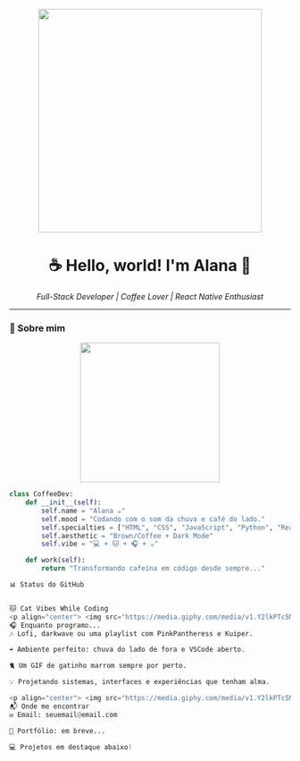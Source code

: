 <!-- Banner com Aesthetic de Café -->
<p align="center">
  <img src="https://media.giphy.com/media/v1.Y2lkPTc5MGI3NjExbGVvb3Jyd3k3Zjd1dTNrdG5vYmttbnhxNDFlaTVzbnkyenR3YmlydyZlcD12MV9naWZzX3NlYXJjaCZjdD1n/vvXgQ1y3LyE7X1wj8T/giphy.gif" width="400"/>
</p>

<h1 align="center">☕ Hello, world! I'm <strong>Alana</strong> 🍫</h1>

<p align="center">
  <em>Full-Stack Developer | Coffee Lover | React Native Enthusiast</em>
</p>

---

### 🐾 Sobre mim

<p align="center">
  <img src="https://media.giphy.com/media/v1.Y2lkPTc5MGI3NjExdWF5eWo5cDRhNXRyNzBnbmhreXAzMGdrMWZ2eGU0dm1vbDZwMGx0ZCZlcD12MV9naWZzX3NlYXJjaCZjdD1n/VbnUQpnihPSIgIXuZv/giphy.gif" width="250">
</p>

```python
class CoffeeDev:
    def __init__(self):
        self.name = "Alana ☕"
        self.mood = "Codando com o som da chuva e café do lado."
        self.specialties = ["HTML", "CSS", "JavaScript", "Python", "React Native"]
        self.aesthetic = "Brown/Coffee + Dark Mode"
        self.vibe = "💻 + 🐱 + 🎧 + ☕"

    def work(self):
        return "Transformando cafeína em código desde sempre..."

📊 Status do GitHub


🐱 Cat Vibes While Coding
<p align="center"> <img src="https://media.giphy.com/media/v1.Y2lkPTc5MGI3NjExOTc1OXNyZGJkN3drZGU2M2VydXozZ3V2ZWFmb2p1dWllOWZxaHd4cSZlcD12MV9naWZzX3NlYXJjaCZjdD1n/tBxyh2hbwMiqc/giphy.gif" width="300"/> </p>
🎧 Enquanto programo...
🎶 Lofi, darkwave ou uma playlist com PinkPantheress e Kuiper.

☔ Ambiente perfeito: chuva do lado de fora e VSCode aberto.

🐈 Um GIF de gatinho marrom sempre por perto.

💡 Projetando sistemas, interfaces e experiências que tenham alma.

<p align="center"> <img src="https://media.giphy.com/media/v1.Y2lkPTc5MGI3NjExc3E3djZhbmdodXZ3azA3YmlsbXY5bzZqdnFqZWh1Z2N6bG53cmR0bCZlcD12MV9naWZzX3NlYXJjaCZjdD1n/qgQUggAC3Pfv687qPC/giphy.gif" width="350"> </p>
📬 Onde me encontrar
✉️ Email: seuemail@email.com

💼 Portfólio: em breve...

💻 Projetos em destaque abaixo!
